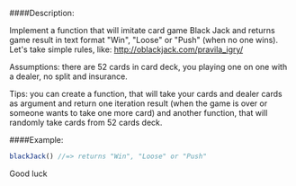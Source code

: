 ####Description:

Implement a function that will imitate card game Black Jack and returns game result in text format "Win", "Loose"
or "Push" (when no one wins). Let's take simple rules, like: http://oblackjack.com/pravila_igry/

Assumptions: there are 52 cards in card deck, you playing one on one with a dealer, no split and insurance.

Tips: you can create a function, that will take your cards and dealer cards as argument and return one iteration result
(when the game is over or someone wants to take one more card) and another function, that will randomly take cards from
52 cards deck.


####Example:

```js
blackJack() //=> returns "Win", "Loose" or "Push"
```

Good luck
